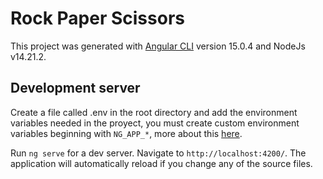 # Rock Paper Scissors

This project was generated with [Angular CLI](https://github.com/angular/angular-cli) version 15.0.4 and NodeJs v14.21.2.

## Development server

Create a file called .env in the root directory and add the environment variables needed in the proyect, you must create custom environment variables beginning with `NG_APP_*`, more about this [here](https://www.npmjs.com/package/@ngx-env/builder).

Run `ng serve` for a dev server. Navigate to `http://localhost:4200/`. The application will automatically reload if you change any of the source files.
